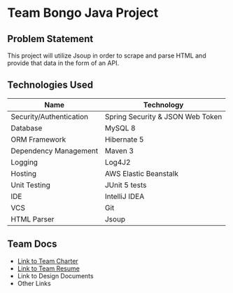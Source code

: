 # Team Bongo Java Project

## Problem Statement
This project will utilize Jsoup in order to scrape and parse HTML and provide that 
data in the form of an API. 

## Technologies Used
| Name  | Technology    |
|-----------|-----------|
| Security/Authentication | Spring Security & JSON Web Token |
| Database | MySQL 8 |
| ORM Framework | Hibernate 5 |
| Dependency Management | Maven 3 |
| Logging | Log4J2 |
| Hosting | AWS Elastic Beanstalk |
| Unit Testing | JUnit 5 tests |
| IDE | IntelliJ IDEA |
| VCS | Git |
|HTML Parser | Jsoup  | 
## Team Docs 
- [Link to Team Charter](https://github.com/mad-java-ent-f21/teamBongo/blob/main/Documents/Charter.md)
- [Link to Team Resume](https://github.com/mad-java-ent-f21/teamBongo/blob/main/Documents/Resume.md)
- Link to Design Documents
- Other Links